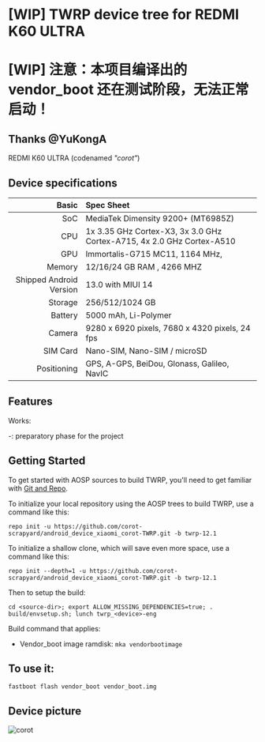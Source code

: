 # [WIP] TWRP device tree for REDMI K60 ULTRA

[WIP] 注意：本项目编译出的 vendor_boot 还在测试阶段，无法正常启动！
=========================================
## Thanks @YuKongA

REDMI K60 ULTRA (codenamed _"corot"_) 

## Device specifications

Basic   | Spec Sheet
-------:|:-------------------------
SoC     | MediaTek Dimensity 9200+ (MT6985Z)
CPU     | 1x 3.35 GHz Cortex-X3, 3x 3.0 GHz Cortex-A715, 4x 2.0 GHz Cortex-A510
GPU     | Immortalis-G715 MC11, 1164 MHz, 
Memory  | 12/16/24 GB RAM , 4266 MHZ
Shipped Android Version | 13.0 with MIUI 14
Storage | 256/512/1024 GB
Battery | 5000 mAh, Li-Polymer
Camera  | 9280 x 6920 pixels, 7680 x 4320 pixels, 24 fps
SIM Card | Nano-SIM, Nano-SIM / microSD
Positioning | GPS, A-GPS, BeiDou, Glonass, Galileo, NavIC    

## Features

Works:

 -: preparatory phase for the project
## Getting Started ##
To get started with AOSP sources to build TWRP, you'll need to get familiar
with [Git and Repo](https://source.android.com/source/using-repo.html).

To initialize your local repository using the AOSP trees to build TWRP, use a command like this:

    repo init -u https://github.com/corot-scrapyard/android_device_xiaomi_corot-TWRP.git -b twrp-12.1
To initialize a shallow clone, which will save even more space, use a command like this:

    repo init --depth=1 -u https://github.com/corot-scrapyard/android_device_xiaomi_corot-TWRP.git -b twrp-12.1
Then to setup the build:
    
    cd <source-dir>; export ALLOW_MISSING_DEPENDENCIES=true; . build/envsetup.sh; lunch twrp_<device>-eng

Build command that applies:

- Vendor_boot image ramdisk: `mka vendorbootimage`

## To use it:

```
fastboot flash vendor_boot vendor_boot.img
```
## Device picture
![corot](https://i02.appmifile.com/329_operator_sg/14/08/2023/3fcfdc0e83081349795e70056be19e35.png)
